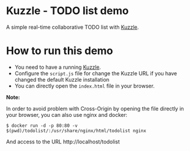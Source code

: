 # Kuzzle - TODO list demo

A simple real-time collaborative TODO list with [Kuzzle](https://github.com/kuzzleio/kuzzle).

# How to run this demo

* You need to have a running [Kuzzle](https://github.com/kuzzleio/kuzzle).
* Configure the `script.js` file for change the Kuzzle URL if you have changed the default Kuzzle installation
* You can directly open the `index.html` file in your browser.
 
**Note:**

In order to avoid problem with Cross-Origin by opening the file directly in your browser, you can also use nginx and docker:

    $ docker run -d -p 80:80 -v $(pwd)/todolist/:/usr/share/nginx/html/todolist nginx
    
And access to the URL http://localhost/todolist